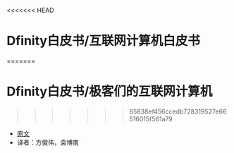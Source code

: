 <<<<<<< HEAD
# Dfinity白皮书/互联网计算机白皮书
=======
# Dfinity白皮书/极客们的互联网计算机
>>>>>>> 65838ef456ccedb728319527e66516015f561a79


- [原文](https://internetcomputer.org/whitepaper.pdf)
- 译者：方俊伟，袁博南



